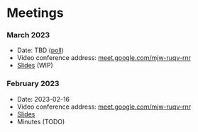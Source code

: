# Meetings

### March 2023
* Date: TBD ([poll](https://doodle.com/meeting/participate/id/e99vMmJe))
* Video conference address: [meet.google.com/mjw-ruqv-rnr](meet.google.com/mjw-ruqv-rnr)
* [Slides](https://docs.google.com/presentation/d/1RIRPAg-M3pQYTFqL0rDGBIl8bQvLAzq122lWUF5JIy8/edit?usp=sharing) (WIP)

### February 2023
* Date: 2023-02-16
* Video conference address: [meet.google.com/mjw-ruqv-rnr](meet.google.com/mjw-ruqv-rnr)
* [Slides](https://docs.google.com/presentation/d/12rkZiPoOSz8jRsVpT2O5JKPowcByo1O5dL4sJQjYgKQ/edit?usp=share_link)
* Minutes (TODO)
